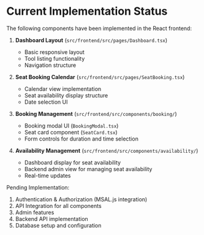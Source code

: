 # Current Implementation Status

The following components have been implemented in the React frontend:

1. **Dashboard Layout** (`src/frontend/src/pages/Dashboard.tsx`)

   - Basic responsive layout
   - Tool listing functionality
   - Navigation structure

2. **Seat Booking Calendar** (`src/frontend/src/pages/SeatBooking.tsx`)

   - Calendar view implementation
   - Seat availability display structure
   - Date selection UI

3. **Booking Management** (`src/frontend/src/components/booking/`)

   - Booking modal UI (`BookingModal.tsx`)
   - Seat card component (`SeatCard.tsx`)
   - Form controls for duration and time selection

4. **Availability Management** (`src/frontend/src/components/availability/`)
   - Dashboard display for seat availability
   - Backend admin view for managing seat availability
   - Real-time updates

Pending Implementation:

1. Authentication & Authorization (MSAL.js integration)
2. API Integration for all components
3. Admin features
4. Backend API implementation
5. Database setup and configuration

